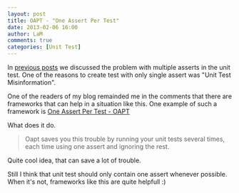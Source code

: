 ```yaml
---
layout: post
title: OAPT - "One Assert Per Test"
date: 2013-02-06 16:00
author: LaM
comments: true
categories: [Unit Test]
---
```

In <a href="http://www.mfranc.com/unit-testing/good-unit-test-one-assert/">previous posts</a> we discussed the problem with multiple asserts in the unit test. One of the reasons to create test with only single assert was "Unit Test Misinformation". 

One of the readers of my blog remainded me in the comments that there are frameworks that can help in a situation like this. One example of such a framework is <a href="http://rauchy.net/oapt/">One Assert Per Test - OAPT</a>

What does it do.

<blockquote>Oapt saves you this trouble by running your unit tests several times, each time using one assert and ignoring the rest.</blockquote>

Quite cool idea, that can save a lot of trouble.

 Still I think that unit test should only contain one assert whenever possible. When it's not, frameworks like this are quite helpfull :)
